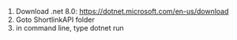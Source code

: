 1. Download .net 8.0: https://dotnet.microsoft.com/en-us/download
2. Goto ShortlinkAPI folder
3. in command line, type dotnet run
